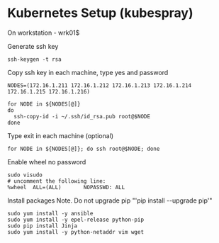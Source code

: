 # Kubernetes Setup (kubespray)

On workstation - wrk01$

Generate ssh key
```
ssh-keygen -t rsa
```
Copy ssh key in each machine, type yes and password
```
NODES=(172.16.1.211 172.16.1.212 172.16.1.213 172.16.1.214 172.16.1.215 172.16.1.216)

for NODE in ${NODES[@]}
do
  ssh-copy-id -i ~/.ssh/id_rsa.pub root@$NODE
done
```
Type exit in each machine (optional)
```
for NODE in ${NODES[@]}; do ssh root@$NODE; done
```
Enable wheel no password
```
sudo visudo
# uncomment the following line:
%wheel  ALL=(ALL)       NOPASSWD: ALL
```
Install packages
Note. Do not upgrade pip "'pip install --upgrade pip'"
```
sudo yum install -y ansible 
sudo yum install -y epel-release python-pip
sudo pip install Jinja
sudo yum install -y python-netaddr vim wget
```